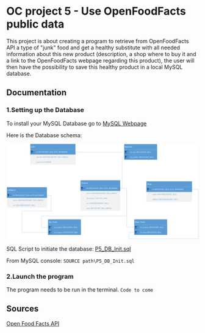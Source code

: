 # OC project 5 - Use OpenFoodFacts public data

This project is about creating a program to retrieve from OpenFoodFacts API a type of "junk" food and get a healthy substitute with all needed information about this new product (description, a shop where to buy it and a link to the OpenFoodFacts webpage regarding this product), the user will then have the possibility to save this healthy product in a local MySQL database.

## Documentation

### 1.Setting up the Database

To install your MySQL Database go to [MySQL Webpage](https://dev.mysql.com/doc/refman/8.0/en/installing.html)

Here is the Database schema: 

![Schema](https://github.com/nroutier/OC-P5/blob/master/Database/MPD.png?raw=true)

SQL Script to initiate the database: [P5_DB_Init.sql](https://github.com/nroutier/OC-P5/blob/master/Database/P5_DB_Init.sql)

From MySQL console: `SOURCE path\P5_DB_Init.sql`

### 2.Launch the program
The program needs to be run in the terminal. `Code to come`



Sources
--------
[Open Food Facts API](https://en.wiki.openfoodfacts.org/API/Read/Search)

